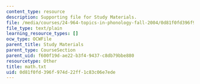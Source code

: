 ```yaml
---
content_type: resource
description: Supporting file for Study Materials.
file: /media/courses/24-964-topics-in-phonology-fall-2004/0d81f0fd396f974d22ff1c83c06e7ede_math.txt
file_type: text/plain
learning_resource_types: []
ocw_type: OCWFile
parent_title: Study Materials
parent_type: CourseSection
parent_uid: f600f19d-ae22-b3f4-9437-c8db79bbe880
resourcetype: Other
title: math.txt
uid: 0d81f0fd-396f-974d-22ff-1c83c06e7ede
---
```

